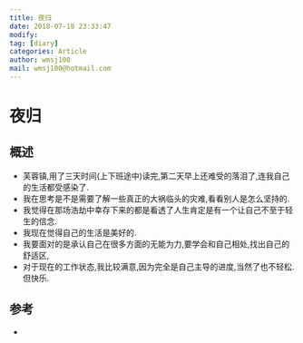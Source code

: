 ```yaml
---
title: 夜归
date: 2018-07-18 23:33:47	
modify: 
tag: [diary]
categories: Article 
author: wmsj100
mail: wmsj100@hotmail.com
---
```


# 夜归

## 概述
- 芙蓉镇,用了三天时间(上下班途中)读完,第二天早上还难受的落泪了,连我自己的生活都受感染了.
- 我在思考是不是需要了解一些真正的大祸临头的灾难,看看别人是怎么坚持的.
- 我觉得在那场浩劫中幸存下来的都是看透了人生肯定是有一个让自己不至于轻生的信念.
- 我现在觉得自己的生活是美好的.
- 我要面对的是承认自己在很多方面的无能为力,要学会和自己相处,找出自己的舒适区,
- 对于现在的工作状态,我比较满意,因为完全是自己主导的进度,当然了也不轻松.但快乐.

## 参考
- []()
